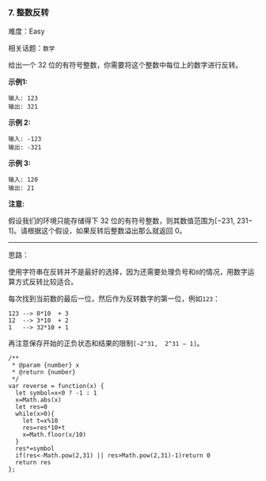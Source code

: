 ### 7. 整数反转

难度：Easy

相关话题：`数学`

给出一个 32 位的有符号整数，你需要将这个整数中每位上的数字进行反转。



**示例1:** 



```
输入: 123
输出: 321
```


**示例 2:** 



```
输入: -123
输出: -321
```


**示例 3:** 



```
输入: 120
输出: 21
```


**注意:** 



假设我们的环境只能存储得下 32 位的有符号整数，则其数值范围为[&minus;231, 231&minus; 1]。请根据这个假设，如果反转后整数溢出那么就返回 0。




-----

思路：

使用字符串在反转并不是最好的选择，因为还需要处理负号和`0`的情况，用数字运算方式反转比较适合。

每次找到当前数的最后一位，然后作为反转数字的第一位，例如`123`：

```
123 --> 0*10  + 3
12  --> 3*10  + 2
1   --> 32*10 + 1
```

再注意保存开始的正负状态和结果的限制`[−2^31,  2^31 − 1]`。

```
/**
 * @param {number} x
 * @return {number}
 */
var reverse = function(x) {
  let symbol=x<0 ? -1 : 1
  x=Math.abs(x)
  let res=0
  while(x>0){
    let t=x%10
    res=res*10+t
    x=Math.floor(x/10)
  }
  res*=symbol
  if(res<-Math.pow(2,31) || res>Math.pow(2,31)-1)return 0
  return res
};
```

